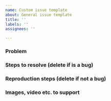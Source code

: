 ```yaml
---
name: Custom issue template
about: General issue template
title: ''
labels: ''
assignees: ''

---
```


### Problem

### Steps to resolve (delete if **is a** bug)

### Reproduction steps (delete if **not a** bug)

### Images, video etc. to support
